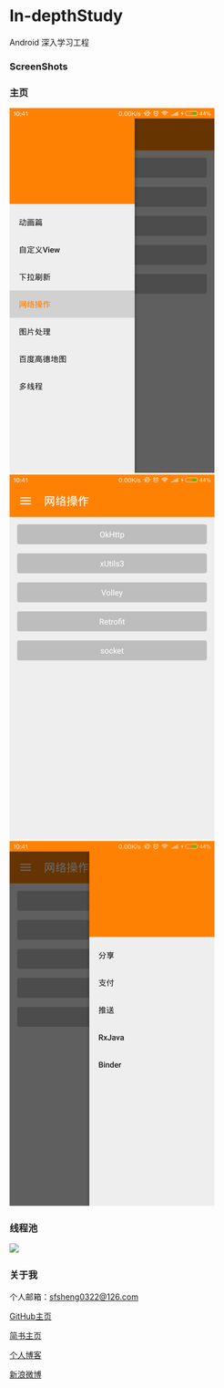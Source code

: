 # In-depthStudy
Android 深入学习工程

### ScreenShots

### 主页

![](/screenshots/left_menu.png)
![](/screenshots/http_page.png)
![](/screenshots/right_menu.png)

### 线程池

![](/screenshots/线程池.gif)

### 关于我

个人邮箱：sfsheng0322@126.com

[GitHub主页](https://github.com/sfsheng0322)

[简书主页](http://www.jianshu.com/users/88509e7e2ed1/latest_articles)

[个人博客](http://sunfusheng.com/)

[新浪微博](http://weibo.com/u/3852192525)

